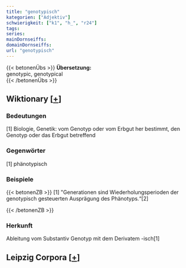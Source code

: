 ```yaml
---
title: "genotypisch"
kategorien: ["Adjektiv"]
schwierigkeit: ["k1", "h_", "r24"]
tags:
series:
mainDornseiffs:
domainDornseiffs:
url: "genotypisch"
---
```


{{< betonenÜbs >}}
**Übersetzung:**  
genotypic, genotypical  
{{< /betonenÜbs >}}

## Wiktionary [[+](https://de.wiktionary.org/wiki/genotypisch)]

### Bedeutungen
[1] Biologie, Genetik: vom Genotyp oder vom Erbgut her bestimmt, den Genotyp oder das Erbgut betreffend  

### Gegenwörter
[1] phänotypisch  

### Beispiele
{{< betonenZB >}}
[1] "Generationen sind Wiederholungsperioden der genotypisch gesteuerten Ausprägung des Phänotyps.“[2]  

{{< /betonenZB >}}
### Herkunft
Ableitung vom Substantiv  Genotyp mit dem Derivatem -isch[1]  


## Leipzig Corpora [[+](https://corpora.uni-leipzig.de/en/res?word=genotypisch&corpusId=deu_newscrawl-public_2018)]


